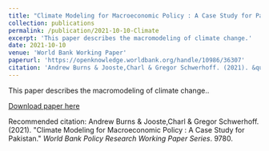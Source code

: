 ```yaml
---
title: "Climate Modeling for Macroeconomic Policy : A Case Study for Pakistan"
collection: publications
permalink: /publication/2021-10-10-Climate
excerpt: 'This paper describes the macromodeling of climate change.'
date: 2021-10-10
venue: 'World Bank Working Paper'
paperurl: 'https://openknowledge.worldbank.org/handle/10986/36307'
citation: 'Andrew Burns & Jooste,Charl & Gregor Schwerhoff. (2021). &quot;Climate Modeling for Macroeconomic Policy : A Case Study for Pakistan.&quot; <i>World Bank Policy Research Working Paper Series</i>. 9523.'
---
```

This paper describes the macromodeling of climate change..

[Download paper here](https://openknowledge.worldbank.org/handle/10986/36307)

Recommended citation: Andrew Burns & Jooste,Charl & Gregor Schwerhoff. (2021). "Climate Modeling for Macroeconomic Policy : A Case Study for Pakistan." <i>World Bank Policy Research Working Paper Series</i>. 9780.